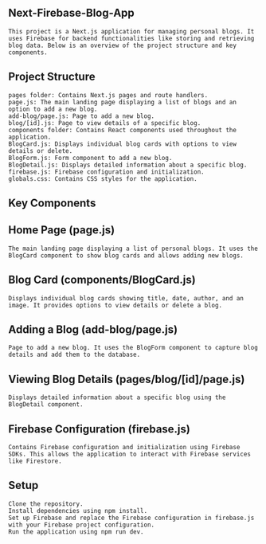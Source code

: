 ## Next-Firebase-Blog-App

    This project is a Next.js application for managing personal blogs. It uses Firebase for backend functionalities like storing and retrieving blog data. Below is an overview of the project structure and key components.

## Project Structure
    pages folder: Contains Next.js pages and route handlers.
    page.js: The main landing page displaying a list of blogs and an option to add a new blog.
    add-blog/page.js: Page to add a new blog.
    blog/[id].js: Page to view details of a specific blog.
    components folder: Contains React components used throughout the application.
    BlogCard.js: Displays individual blog cards with options to view details or delete.
    BlogForm.js: Form component to add a new blog.
    BlogDetail.js: Displays detailed information about a specific blog.
    firebase.js: Firebase configuration and initialization.
    globals.css: Contains CSS styles for the application.

## Key Components

## Home Page (page.js)
    The main landing page displaying a list of personal blogs. It uses the BlogCard component to show blog cards and allows adding new blogs.

## Blog Card (components/BlogCard.js)
    Displays individual blog cards showing title, date, author, and an image. It provides options to view details or delete a blog.

## Adding a Blog (add-blog/page.js)
    Page to add a new blog. It uses the BlogForm component to capture blog details and add them to the database.

## Viewing Blog Details (pages/blog/[id]/page.js)
    Displays detailed information about a specific blog using the BlogDetail component.

## Firebase Configuration (firebase.js)
    Contains Firebase configuration and initialization using Firebase SDKs. This allows the application to interact with Firebase services like Firestore.

## Setup
    Clone the repository.
    Install dependencies using npm install.
    Set up Firebase and replace the Firebase configuration in firebase.js with your Firebase project configuration.
    Run the application using npm run dev.
